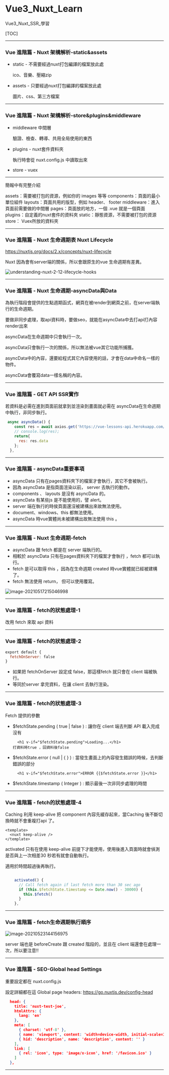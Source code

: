 # Vue3_Nuxt_Learn
Vue3_Nuxt_SSR_學習

[TOC]

------

### Vue 進階篇 - Nuxt 架構解析-static&assets

- static  - 不需要經過nuxt打包編譯的檔案放此處

  ico、音樂、壓縮zip

- assets - 只要經過nuxt打包編譯的檔案放此處

  圖片、css、第三方檔案

------

### Vue 進階篇 - Nuxt 架構解析-store&plugins&middleware

- middleware 中間層

  驗證、檢查、轉導、共用全局使用的東西

- plugins - nuxt套件資料夾

  執行時會從 nuxt.config.js 中讀取出來

- store - vuex
------

簡報中有完整介紹

assets：需要被打包的資源，例如你的 images 等等
components：頁面的最小單位組件
layouts：頁面共用的版型，例如 header、 footer
middleware：進入頁面前需要做的中間層
pages：頁面放的地方，一個 .vue 就是一個頁面
plugins：自定義的nuxt套件的資料夾
static：靜態資源，不需要被打包的資源
store： Vuex所放的資料夾

------

### Vue 進階篇 - Nuxt 生命週期表 Nuxt Lifecycle

https://nuxtjs.org/docs/2.x/concepts/nuxt-lifecycle

Nuxt  因為會有server端的關係，所以會跟原生的vue 生命週期有差異。

![understanding-nuxt-2-12-lifecycle-hooks](https://nuxtjs.org/docs/2.x/nuxt-lifecycle.svg)

------

### Vue 進階篇 - Nuxt 生命週期-asyncData與Data

為執行階段會提供的生點週期函式，網頁在被render到網頁之前，在server端執行的生命週期。

要做非同步處理，取api資料時，要做seo，就能在asyncData中去打api打內容render出來

asyncData在生命週期中只會執行一次。

asyncData只會執行一次的關係，所以無法被vue其它功能所捕獲。

asyncData中的內容，還要給程式其它內容使用的話，才會在data中命名一樣的物件。

asyncData會覆寫data一樣名稱的內容。

------

### Vue 進階篇 - GET API SSR實作

若資料是必需在進到頁面前就拿到並渲染到畫面就必需在 asyncData在生命週期中執行，非同步執行。

```js
 async asyncData() {
    const res = await axios.get('https://vue-lessons-api.herokuapp.com/photo/list');
    // console.log(res);
    return{
      res: res.data
    };
  },
```

------

### Vue 進階篇 - asyncData重要事項

- asyncData 只有在pages資料夾下的檔案才會執行，其它不會被執行。
- 因為 asyncData  是指頁面渲染以前， server 去執行的動作。
- components 、 layouts 是沒有 asyncData   的。
- asyncData  有某些js 是不能使用的，譬 alert。
- server 端在執行的時侯頁面還沒被建構出來故無法使用。
- document、windows、this 都無法使用。
- asyncData   時vue實體尚未被建構出故無法使用 this 。

------

### Vue 進階篇 - Nuxt 生命週期-fetch

-  asyncData  跟 fetch 都是在 server 端執行的。
- 相較於 asyncData 只有在pages資料夾下的檔案才會執行 ，fetch 都可以執行。
- fetch 是可以取得 this ，因為在生命週期 created 時vue實體就已經被建構了。
- fetch 無法使用 return， 但可以使用覆寫。

![image-20210517215046998](C:\Users\user\AppData\Roaming\Typora\typora-user-images\image-20210517215046998.png)

------

### Vue 進階篇 - fetch的狀態處理-1

改用 fetch  來取 api 資料

------

### Vue 進階篇 - fetch的狀態處理-2

```js
export default {
  fetchOnServer: false
}
```

- 如果把 fetchOnServer 設定成 false，那這樣fetch 就只會在 client 端被執行。
- 等同於server 拿完資料，在讓 client 去執行渲染。

------

### Vue 進階篇 - fetch的狀態處理-3

Fetch 提供的參數

- $fetchState.pending ( true  |  false ) :  讓你在 client 端去判斷 API 載入完成沒有

  ```vue
    <h1 v-if="$fetchState.pending">Loading...</h1>
  打資料時true ，回資料後false
  ```

- $fetchState.error ( null  |  { } ) : 當發生畫面上的內容發生錯誤的時候，去判斷錯誤的部分

  ```vue
    <h1 v-if="$fetchState.error">ERROR {{$fetchState.error }}</h1>
  ```

- $fetchState.timestamp (  Integer  ) : 顯示最後一次非同步處理的時間 



------

### Vue 進階篇 - fetch的狀態處理-4

Caching 利用 keep-alive 把 component 內容先緩存起來，當Caching  後不斷切換時就不會重複打api 了。

```vue
<template>
  <nuxt keep-alive />
</template>
```

activated  只有在使用  keep-alive 前提下才能使用，使用後進入頁面時就會偵測是否與上一次相差30 秒若有就會自動執行。

適用於時間超過後再執行。

```js

    activated() {
      // Call fetch again if last fetch more than 30 sec ago
      if (this.$fetchState.timestamp <= Date.now() - 30000) {
        this.$fetch()
      }
    },
```

------

### Vue 進階篇 - fetch生命週期執行順序

![image-20210523144156975](C:\Users\user\AppData\Roaming\Typora\typora-user-images\image-20210523144156975.png)

server 端也是 beforeCreate 跟 created 階段的，並且在 client 端還會在處理一次，所以要注意!!

------

### Vue 進階篇 - SEO-Global head Settings

重要設定都在 nuxt.config.js 

設定詳細都在這  Global page headers: https://go.nuxtjs.dev/config-head

```json
  head: {
    title: 'nuxt-test-joe',
    htmlAttrs: {
      lang: 'en'
    },
    meta: [
      { charset: 'utf-8' },
      { name: 'viewport', content: 'width=device-width, initial-scale=1' },
      { hid: 'description', name: 'description', content: '' }
    ],
    link: [
      { rel: 'icon', type: 'image/x-icon', href: '/favicon.ico' }
    ]
  },
```



------


















